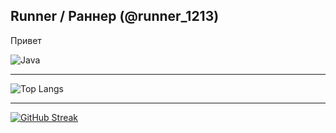 ## Runner / Раннер (@runner_1213)
<p>Привет</p>

![Java](https://img.shields.io/badge/java-%23ED8B00.svg?style=for-the-badge&logo=openjdk&logoColor=white)

---
![Top Langs](https://github-readme-stats.vercel.app/api/top-langs/?username=runner1213&theme=dark&locale=ru&size_weight=0.8&count_weight=0.5)

---
[![GitHub Streak](https://github-readme-streak-stats.herokuapp.com?user=runner1213&theme=dark&locale=ru&date_format=j%20M%5B%20Y%5D)](https://git.io/streak-stats)
